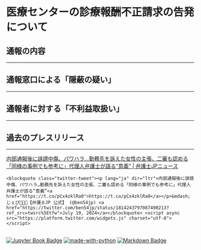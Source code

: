 # <i class="fa-solid fa-magnifying-glass"></i> 医療センターの診療報酬不正請求の告発について


## 通報の内容
---


## 通報窓口による「隠蔽の疑い」　
---


## 通報者に対する「不利益取扱い」
---


## 過去のプレスリリース　
---

[内部通報後に誹謗中傷、パワハラ…勤務先を訴えた女性の主張、二審も認める「同様の事例でも参考に」代理人弁護士が語る“意義” | 弁護士JPニュース ](https://www.ben54.jp/news/1341)

```{raw} html
<blockquote class="twitter-tweet"><p lang="ja" dir="ltr">内部通報後に誹謗中傷、パワハラ…勤務先を訴えた女性の主張、二審も認める「同様の事例でも参考に」代理人弁護士が語る“意義”<a href="https://t.co/pCx4zklRa0">https://t.co/pCx4zklRa0</a></p>&mdash; じぇぴ👩🏻‍💻【弁護士JP 公式】 (@ben54jp) <a href="https://twitter.com/ben54jp/status/1814243797087490213?ref_src=twsrc%5Etfw">July 19, 2024</a></blockquote> <script async src="https://platform.twitter.com/widgets.js" charset="utf-8"></script>
```


##
[![Jupyter Book Badge](https://jupyterbook.org/_images/badge.svg)](https://jupyterbook.org)
[![made-with-python](https://img.shields.io/badge/Made%20with-Python-1f425f.svg)](https://www.python.org/)
[![Markdown Badge](https://img.shields.io/badge/Markdown-000000?style=flat&logo=markdown&logoColor=white)](https://www.markdownguide.org/)